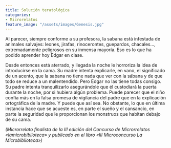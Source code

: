 ```yaml
---
title: Solución teratológica
categories:
- Microrelatos
feature_image: "/assets/images/Genesis.jpg"
---
```


Al parecer, siempre conforme a su profesora, la sabana está infestada de animales salvajes: leones, jirafas, rinocerontes, guepardos, chacales…, extremadamente peligrosos en su inmensa mayoría. Eso es lo que ha podido aprender hoy Edgar en clase.

<!-- more -->

Desde entonces está aterrado, y llegada la noche le horroriza la idea de introducirse en la cama. Su madre intenta explicarle, en vano, el significado de un acento, que la sabana no tiene nada que ver con la sábana y de que todo se reduce a un malentendido. Pero Edgar no las tiene todas consigo. Su padre intenta tranquilizarlo asegurándole que él custodiará la puerta durante la noche, por si hubiera algún problema. Puede parecer que el niño confía más en la falsa promesa de vigilancia del padre que en la explicación ortográfica de la madre. Y puede que así sea. No obstante, lo que en última instancia hace que se acueste es, en parte el sueño y el cansancio, en parte la seguridad que le proporcionan los monstruos que habitan debajo de su cama. 

*(Microrrelato finalista de la III edición del Concurso de Microrrelatos «lamicrobiblioteca» y publicado en el libro «III Microconcurso La Microbiblioteca»)*